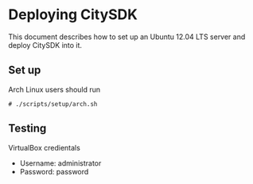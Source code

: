 Deploying CitySDK
=================

This document describes how to set up an Ubuntu 12.04 LTS server and deploy
CitySDK into it.


Set up
------

Arch Linux users should run

    # ./scripts/setup/arch.sh


Testing
-------

VirtualBox credientals

* Username: administrator
* Password: password

